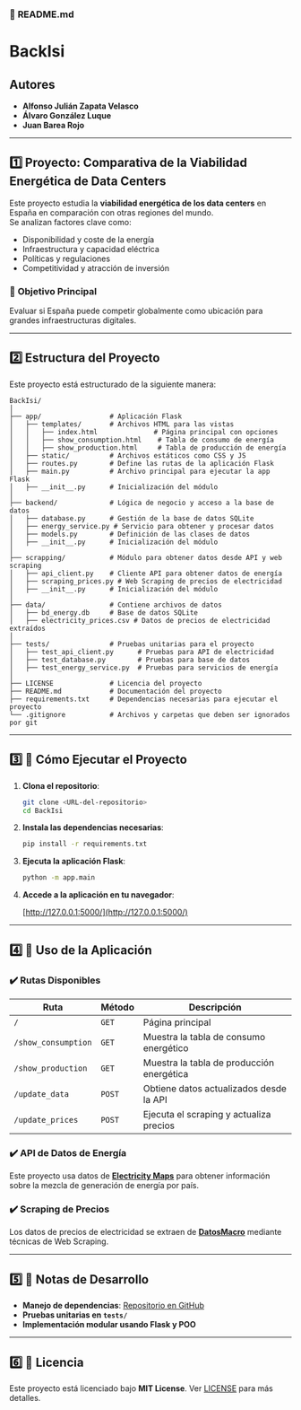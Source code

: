 ### 📄 **README.md**
# BackIsi

## Autores

- **Alfonso Julián Zapata Velasco**  
- **Álvaro González Luque**  
- **Juan Barea Rojo**

---

## 1️⃣ Proyecto: Comparativa de la Viabilidad Energética de Data Centers

Este proyecto estudia la **viabilidad energética de los data centers** en España en comparación con otras regiones del mundo.  
Se analizan factores clave como:

- Disponibilidad y coste de la energía  
- Infraestructura y capacidad eléctrica  
- Políticas y regulaciones  
- Competitividad y atracción de inversión  

### 🎯 **Objetivo Principal**
Evaluar si España puede competir globalmente como ubicación para grandes infraestructuras digitales.

---

## 2️⃣ Estructura del Proyecto

Este proyecto está estructurado de la siguiente manera:

```plaintext
BackIsi/
│
├── app/                 # Aplicación Flask
│   ├── templates/       # Archivos HTML para las vistas
│   │   ├── index.html              # Página principal con opciones
│   │   ├── show_consumption.html    # Tabla de consumo de energía
│   │   ├── show_production.html     # Tabla de producción de energía
│   ├── static/          # Archivos estáticos como CSS y JS
│   ├── routes.py        # Define las rutas de la aplicación Flask
│   ├── main.py          # Archivo principal para ejecutar la app Flask
│   ├── __init__.py      # Inicialización del módulo
│
├── backend/             # Lógica de negocio y acceso a la base de datos
│   ├── database.py      # Gestión de la base de datos SQLite
│   ├── energy_service.py # Servicio para obtener y procesar datos
│   ├── models.py        # Definición de las clases de datos
│   ├── __init__.py      # Inicialización del módulo
│
├── scrapping/           # Módulo para obtener datos desde API y web scraping
│   ├── api_client.py    # Cliente API para obtener datos de energía
│   ├── scraping_prices.py # Web Scraping de precios de electricidad
│   ├── __init__.py      # Inicialización del módulo
│
├── data/                # Contiene archivos de datos
│   ├── bd_energy.db     # Base de datos SQLite
│   ├── electricity_prices.csv # Datos de precios de electricidad extraídos
│
├── tests/               # Pruebas unitarias para el proyecto
│   ├── test_api_client.py      # Pruebas para API de electricidad
│   ├── test_database.py        # Pruebas para base de datos
│   ├── test_energy_service.py  # Pruebas para servicios de energía
│
├── LICENSE              # Licencia del proyecto
├── README.md            # Documentación del proyecto
├── requirements.txt     # Dependencias necesarias para ejecutar el proyecto
└── .gitignore           # Archivos y carpetas que deben ser ignorados por git
```

---

## 3️⃣ 🚀 **Cómo Ejecutar el Proyecto**

1. **Clona el repositorio**:

   ```bash
   git clone <URL-del-repositorio>
   cd BackIsi
   ```

2. **Instala las dependencias necesarias**:

   ```bash
   pip install -r requirements.txt
   ```

3. **Ejecuta la aplicación Flask**:

   ```bash
   python -m app.main
   ```

4. **Accede a la aplicación en tu navegador**:

   [http://127.0.0.1:5000/](http://127.0.0.1:5000/)

---

## 4️⃣ 📌 **Uso de la Aplicación**

### **✔️ Rutas Disponibles**
| Ruta                | Método | Descripción |
|---------------------|--------|-------------|
| `/`                | `GET`  | Página principal |
| `/show_consumption` | `GET`  | Muestra la tabla de consumo energético |
| `/show_production`  | `GET`  | Muestra la tabla de producción energética |
| `/update_data`      | `POST` | Obtiene datos actualizados desde la API |
| `/update_prices`    | `POST` | Ejecuta el scraping y actualiza precios |

### **✔️ API de Datos de Energía**
Este proyecto usa datos de **[Electricity Maps](https://portal.electricitymaps.com/)** para obtener información sobre la mezcla de generación de energía por país.

### **✔️ Scraping de Precios**
Los datos de precios de electricidad se extraen de **[DatosMacro](https://datosmacro.expansion.com/)** mediante técnicas de Web Scraping.

---

## 5️⃣ 📌 **Notas de Desarrollo**

- **Manejo de dependencias**: [Repositorio en GitHub](https://github.com/AlfonsoJulian/BackIsi/pull/20#issuecomment-2704798823)  
- **Pruebas unitarias en `tests/`**  
- **Implementación modular usando Flask y POO**  

---

## 6️⃣ 📜 **Licencia**
Este proyecto está licenciado bajo **MIT License**. Ver [LICENSE](./LICENSE) para más detalles.